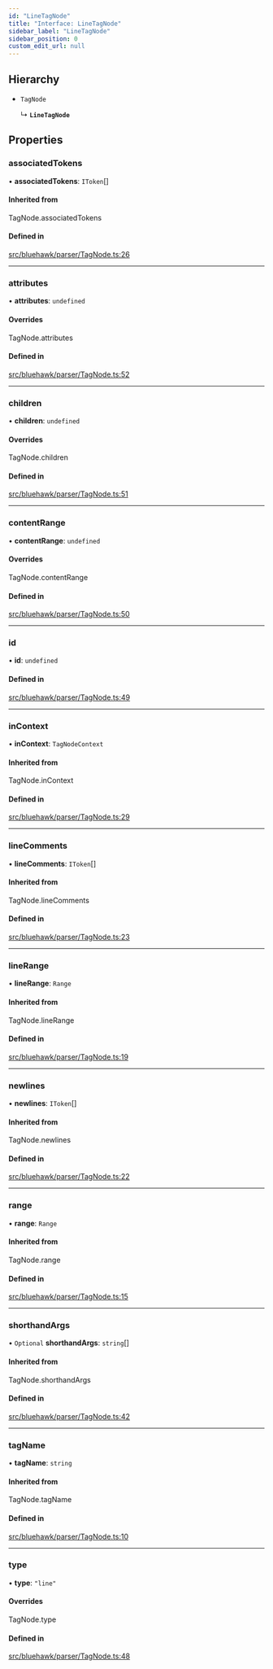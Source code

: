 ```yaml
---
id: "LineTagNode"
title: "Interface: LineTagNode"
sidebar_label: "LineTagNode"
sidebar_position: 0
custom_edit_url: null
---
```


## Hierarchy

- `TagNode`

  ↳ **`LineTagNode`**

## Properties

### associatedTokens

• **associatedTokens**: `IToken`[]

#### Inherited from

TagNode.associatedTokens

#### Defined in

[src/bluehawk/parser/TagNode.ts:26](https://github.com/krollins-mdb/bluehawk/blob/f65f7b1e/src/bluehawk/parser/TagNode.ts#L26)

___

### attributes

• **attributes**: `undefined`

#### Overrides

TagNode.attributes

#### Defined in

[src/bluehawk/parser/TagNode.ts:52](https://github.com/krollins-mdb/bluehawk/blob/f65f7b1e/src/bluehawk/parser/TagNode.ts#L52)

___

### children

• **children**: `undefined`

#### Overrides

TagNode.children

#### Defined in

[src/bluehawk/parser/TagNode.ts:51](https://github.com/krollins-mdb/bluehawk/blob/f65f7b1e/src/bluehawk/parser/TagNode.ts#L51)

___

### contentRange

• **contentRange**: `undefined`

#### Overrides

TagNode.contentRange

#### Defined in

[src/bluehawk/parser/TagNode.ts:50](https://github.com/krollins-mdb/bluehawk/blob/f65f7b1e/src/bluehawk/parser/TagNode.ts#L50)

___

### id

• **id**: `undefined`

#### Defined in

[src/bluehawk/parser/TagNode.ts:49](https://github.com/krollins-mdb/bluehawk/blob/f65f7b1e/src/bluehawk/parser/TagNode.ts#L49)

___

### inContext

• **inContext**: `TagNodeContext`

#### Inherited from

TagNode.inContext

#### Defined in

[src/bluehawk/parser/TagNode.ts:29](https://github.com/krollins-mdb/bluehawk/blob/f65f7b1e/src/bluehawk/parser/TagNode.ts#L29)

___

### lineComments

• **lineComments**: `IToken`[]

#### Inherited from

TagNode.lineComments

#### Defined in

[src/bluehawk/parser/TagNode.ts:23](https://github.com/krollins-mdb/bluehawk/blob/f65f7b1e/src/bluehawk/parser/TagNode.ts#L23)

___

### lineRange

• **lineRange**: `Range`

#### Inherited from

TagNode.lineRange

#### Defined in

[src/bluehawk/parser/TagNode.ts:19](https://github.com/krollins-mdb/bluehawk/blob/f65f7b1e/src/bluehawk/parser/TagNode.ts#L19)

___

### newlines

• **newlines**: `IToken`[]

#### Inherited from

TagNode.newlines

#### Defined in

[src/bluehawk/parser/TagNode.ts:22](https://github.com/krollins-mdb/bluehawk/blob/f65f7b1e/src/bluehawk/parser/TagNode.ts#L22)

___

### range

• **range**: `Range`

#### Inherited from

TagNode.range

#### Defined in

[src/bluehawk/parser/TagNode.ts:15](https://github.com/krollins-mdb/bluehawk/blob/f65f7b1e/src/bluehawk/parser/TagNode.ts#L15)

___

### shorthandArgs

• `Optional` **shorthandArgs**: `string`[]

#### Inherited from

TagNode.shorthandArgs

#### Defined in

[src/bluehawk/parser/TagNode.ts:42](https://github.com/krollins-mdb/bluehawk/blob/f65f7b1e/src/bluehawk/parser/TagNode.ts#L42)

___

### tagName

• **tagName**: `string`

#### Inherited from

TagNode.tagName

#### Defined in

[src/bluehawk/parser/TagNode.ts:10](https://github.com/krollins-mdb/bluehawk/blob/f65f7b1e/src/bluehawk/parser/TagNode.ts#L10)

___

### type

• **type**: ``"line"``

#### Overrides

TagNode.type

#### Defined in

[src/bluehawk/parser/TagNode.ts:48](https://github.com/krollins-mdb/bluehawk/blob/f65f7b1e/src/bluehawk/parser/TagNode.ts#L48)
